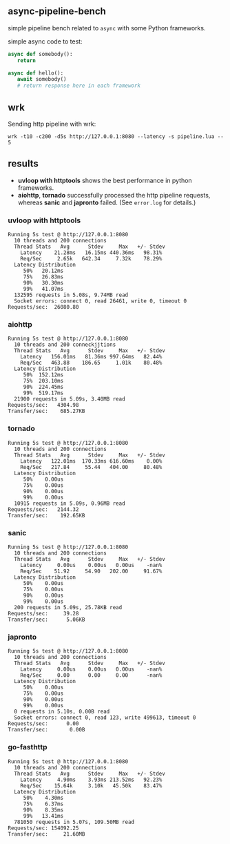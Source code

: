 ## async-pipeline-bench
simple pipeline bench related to `async` with some Python frameworks.

simple async code to test:
```python
async def somebody():
   return

async def hello():
   await somebody()
   # return response here in each framework
```

## wrk
Sending http pipeline with wrk:
```
wrk -t10 -c200 -d5s http://127.0.0.1:8080 --latency -s pipeline.lua -- 5
```

## results
- **uvloop with httptools** shows the best performance in python frameworks.
- **aiohttp**, **tornado** successfully processed the http pipeline requests, whereas **sanic** and **japronto** failed. (See `error.log` for details.)

### uvloop with httptools
```
Running 5s test @ http://127.0.0.1:8080
  10 threads and 200 connections
  Thread Stats   Avg      Stdev     Max   +/- Stdev
    Latency    21.28ms   16.15ms 440.36ms   98.31%
    Req/Sec     2.65k   642.34     7.32k    78.29%
  Latency Distribution
     50%   20.12ms
     75%   26.83ms
     90%   30.30ms
     99%   41.07ms
  132595 requests in 5.08s, 9.74MB read
  Socket errors: connect 0, read 26461, write 0, timeout 0
Requests/sec:  26080.80
```

### aiohttp
```
Running 5s test @ http://127.0.0.1:8080
  10 threads and 200 conneckjjtions
  Thread Stats   Avg      Stdev     Max   +/- Stdev
    Latency   156.01ms   81.36ms 997.64ms   82.44%
    Req/Sec   463.88    186.65     1.01k    80.48%
  Latency Distribution
     50%  152.12ms
     75%  203.10ms
     90%  224.45ms
     99%  519.17ms
  21900 requests in 5.09s, 3.40MB read
Requests/sec:   4304.98
Transfer/sec:    685.27KB
```

### tornado
```
Running 5s test @ http://127.0.0.1:8080
  10 threads and 200 connections
  Thread Stats   Avg      Stdev     Max   +/- Stdev
    Latency   122.01ms  170.33ms 616.60ms    0.00%
    Req/Sec   217.84     55.44   404.00     80.48%
  Latency Distribution
     50%    0.00us
     75%    0.00us
     90%    0.00us
     99%    0.00us
  10915 requests in 5.09s, 0.96MB read
Requests/sec:   2144.32
Transfer/sec:    192.65KB
```

### sanic
```
Running 5s test @ http://127.0.0.1:8080
  10 threads and 200 connections
  Thread Stats   Avg      Stdev     Max   +/- Stdev
    Latency     0.00us    0.00us   0.00us    -nan%
    Req/Sec    51.92     54.90   202.00     91.67%
  Latency Distribution
     50%    0.00us
     75%    0.00us
     90%    0.00us
     99%    0.00us
  200 requests in 5.09s, 25.78KB read
Requests/sec:     39.28
Transfer/sec:      5.06KB
```

### japronto
```
Running 5s test @ http://127.0.0.1:8080
  10 threads and 200 connections
  Thread Stats   Avg      Stdev     Max   +/- Stdev
    Latency     0.00us    0.00us   0.00us    -nan%
    Req/Sec     0.00      0.00     0.00      -nan%
  Latency Distribution
     50%    0.00us
     75%    0.00us
     90%    0.00us
     99%    0.00us
  0 requests in 5.10s, 0.00B read
  Socket errors: connect 0, read 123, write 499613, timeout 0
Requests/sec:      0.00
Transfer/sec:       0.00B
```

### go-fasthttp
```
Running 5s test @ http://127.0.0.1:8080
  10 threads and 200 connections
  Thread Stats   Avg      Stdev     Max   +/- Stdev
    Latency     4.90ms    3.93ms 213.52ms   92.23%
    Req/Sec    15.64k     3.10k   45.50k    83.47%
  Latency Distribution
     50%    4.30ms
     75%    6.37ms
     90%    8.35ms
     99%   13.41ms
  781050 requests in 5.07s, 109.50MB read
Requests/sec: 154092.25
Transfer/sec:     21.60MB
```

